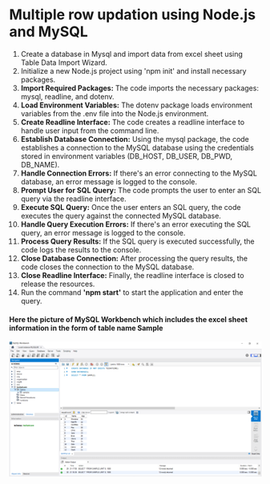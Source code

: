 <h1>Multiple row updation using Node.js and MySQL</h1>
    <ol>
        <li>Create a database in Mysql and import data from excel sheet using Table Data Import Wizard.</li>
        <li>Initialize a new Node.js project using 'npm init' and install necessary packages.</li>
        <li><strong>Import Required Packages:</strong> The code imports the necessary packages: mysql, readline, and dotenv.</li>
        <li><strong>Load Environment Variables:</strong> The dotenv package loads environment variables from the .env file into the Node.js environment.</li>
        <li><strong>Create Readline Interface:</strong> The code creates a readline interface to handle user input from the command line.</li>
        <li><strong>Establish Database Connection:</strong> Using the mysql package, the code establishes a connection to the MySQL database using the credentials stored in environment variables (DB_HOST, DB_USER, DB_PWD, DB_NAME).</li>
        <li><strong>Handle Connection Errors:</strong> If there's an error connecting to the MySQL database, an error message is logged to the console.</li>
        <li><strong>Prompt User for SQL Query:</strong> The code prompts the user to enter an SQL query via the readline interface.</li>
        <li><strong>Execute SQL Query:</strong> Once the user enters an SQL query, the code executes the query against the connected MySQL database.</li>
        <li><strong>Handle Query Execution Errors:</strong> If there's an error executing the SQL query, an error message is logged to the console.</li>
        <li><strong>Process Query Results:</strong> If the SQL query is executed successfully, the code logs the results to the console.</li>
        <li><strong>Close Database Connection:</strong> After processing the query results, the code closes the connection to the MySQL database.</li>
        <li><strong>Close Readline Interface:</strong> Finally, the readline interface is closed to release the resources.</li>
      <li>Run the command <strong>'npm start'</strong> to start the application and enter the query.</li>
    </ol>
<h4>Here the picture of MySQL Workbench which includes the excel sheet information in the form of table name Sample</h4>
<img src="sample.png">
